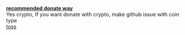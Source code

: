 **[recommended donate way](https://github.com/sponsors/MisileLab)**  
Yes crypto, If you want donate with crypto, make github issue with coin type  
[toss](https://toss.me/misiledev)

